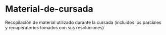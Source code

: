 # Material-de-cursada
Recopilación de material utilizado durante la cursada (incluidos los parciales y recuperatorios tomados con sus resoluciones)
